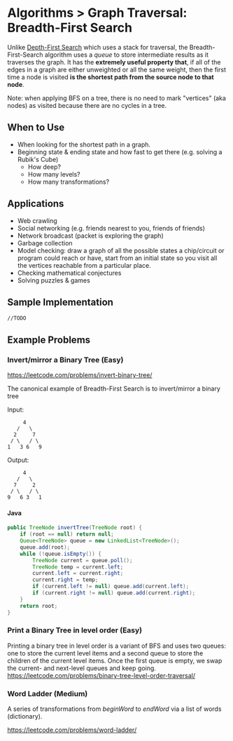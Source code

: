 # Algorithms > Graph Traversal: Breadth-First Search
Unlike [Depth-First Search](./graph-dfs.md) which uses a stack for traversal, the Breadth-First-Search algorithm uses a *queue* to store
intermediate results as it traverses the graph.
It has the **extremely useful property that**, if all of the edges in a graph are either unweighted or all the same weight,
then the first time a node is visited **is the shortest path from the source node to that node**.

Note: when applying BFS on a tree, there is no need to mark "vertices" (aka nodes) as visited because there are no cycles in a tree.

## When to Use
* When looking for the shortest path in a graph.
* Beginning state & ending state and how fast to get there (e.g. solving a Rubik's Cube)
  - How deep?
  - How many levels?
  - How many transformations?
  
## Applications
* Web crawling
* Social networking (e.g. friends nearest to you, friends of friends)
* Network broadcast (packet is exploring the graph)
* Garbage collection
* Model checking: draw a graph of all the possible states a chip/circuit or program could reach or have, start from an initial
state so you visit all the vertices reachable from a particular place.
* Checking mathematical conjectures
* Solving puzzles & games


## Sample Implementation
```
//TODO
```

## Example Problems
### Invert/mirror a Binary Tree (Easy)
https://leetcode.com/problems/invert-binary-tree/

The canonical example of Breadth-First Search is to invert/mirror a binary tree

Input:
```
     4
   /   \
  2     7
 / \   / \
1   3 6   9
```

Output:
```
     4
   /   \
  7     2
 / \   / \
9   6 3   1
```

#### Java
```java
public TreeNode invertTree(TreeNode root) {
    if (root == null) return null;
    Queue<TreeNode> queue = new LinkedList<TreeNode>();
    queue.add(root);
    while (!queue.isEmpty()) {
        TreeNode current = queue.poll();
        TreeNode temp = current.left;
        current.left = current.right;
        current.right = temp;
        if (current.left != null) queue.add(current.left);
        if (current.right != null) queue.add(current.right);
    }
    return root;
}
```

### Print a Binary Tree in level order (Easy)
Printing a binary tree in level order is a variant of BFS and uses two queues: one to store the current level items and a second queue to store
the children of the current level items.
Once the first queue is empty, we swap the current- and next-level queues and keep going.
https://leetcode.com/problems/binary-tree-level-order-traversal/

### Word Ladder (Medium)
A series of transformations from *beginWord* to *endWord* via a list of words (dictionary).

https://leetcode.com/problems/word-ladder/
